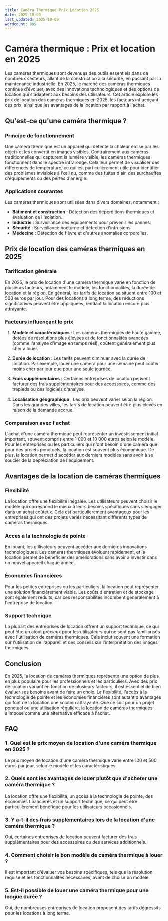 ```yaml
---
title: Caméra Thermique Prix Location 2025
date: 2025-10-09
last_updated: 2025-10-09
wordcount: 905
---
```


# Caméra thermique : Prix et location en 2025

Les caméras thermiques sont devenues des outils essentiels dans de nombreux secteurs, allant de la construction à la sécurité, en passant par la maintenance industrielle. En 2025, le marché des caméras thermiques continue d'évoluer, avec des innovations technologiques et des options de location qui s'adaptent aux besoins des utilisateurs. Cet article explore les prix de location des caméras thermiques en 2025, les facteurs influençant ces prix, ainsi que les avantages de la location par rapport à l'achat.

## Qu'est-ce qu'une caméra thermique ?

### Principe de fonctionnement

Une caméra thermique est un appareil qui détecte la chaleur émise par les objets et les convertit en images visibles. Contrairement aux caméras traditionnelles qui capturent la lumière visible, les caméras thermiques fonctionnent dans le spectre infrarouge. Cela leur permet de visualiser des différences de température, ce qui est particulièrement utile pour identifier des problèmes invisibles à l'œil nu, comme des fuites d'air, des surchauffes d'équipements ou des pertes d'énergie.

### Applications courantes

Les caméras thermiques sont utilisées dans divers domaines, notamment :

- **Bâtiment et construction** : Détection des déperditions thermiques et évaluation de l'isolation.
- **Industrie** : Surveillance des équipements pour prévenir les pannes.
- **Sécurité** : Surveillance nocturne et détection d'intrusions.
- **Médecine** : Détection de fièvre et d'autres anomalies corporelles.

## Prix de location des caméras thermiques en 2025

### Tarification générale

En 2025, le prix de location d'une caméra thermique varie en fonction de plusieurs facteurs, notamment le modèle, les fonctionnalités, la durée de location et la région. En général, les tarifs de location se situent entre 100 et 500 euros par jour. Pour des locations à long terme, des réductions significatives peuvent être appliquées, rendant la location encore plus attrayante.

### Facteurs influençant le prix

1. **Modèle et caractéristiques** : Les caméras thermiques de haute gamme, dotées de résolutions plus élevées et de fonctionnalités avancées (comme l'analyse d'image en temps réel), coûtent généralement plus cher à louer.
   
2. **Durée de location** : Les tarifs peuvent diminuer avec la durée de location. Par exemple, louer une caméra pour une semaine peut coûter moins cher par jour que pour une seule journée.

3. **Frais supplémentaires** : Certaines entreprises de location peuvent facturer des frais supplémentaires pour des accessoires, comme des trépieds ou des logiciels d'analyse.

4. **Localisation géographique** : Les prix peuvent varier selon la région. Dans les grandes villes, les tarifs de location peuvent être plus élevés en raison de la demande accrue.

### Comparaison avec l'achat

L'achat d'une caméra thermique peut représenter un investissement initial important, souvent compris entre 1 000 et 10 000 euros selon le modèle. Pour les entreprises ou les particuliers qui n'ont besoin d'une caméra que pour des projets ponctuels, la location est souvent plus économique. De plus, la location permet d'accéder aux derniers modèles sans avoir à se soucier de la dépréciation de l'équipement.

## Avantages de la location de caméras thermiques

### Flexibilité

La location offre une flexibilité inégalée. Les utilisateurs peuvent choisir le modèle qui correspond le mieux à leurs besoins spécifiques sans s'engager dans un achat coûteux. Cela est particulièrement avantageux pour les entreprises qui ont des projets variés nécessitant différents types de caméras thermiques.

### Accès à la technologie de pointe

En louant, les utilisateurs peuvent accéder aux dernières innovations technologiques. Les caméras thermiques évoluent rapidement, et la location permet de bénéficier des améliorations sans avoir à investir dans un nouvel appareil chaque année.

### Économies financières

Pour les petites entreprises ou les particuliers, la location peut représenter une solution financièrement viable. Les coûts d'entretien et de stockage sont également réduits, car ces responsabilités incombent généralement à l'entreprise de location.

### Support technique

La plupart des entreprises de location offrent un support technique, ce qui peut être un atout précieux pour les utilisateurs qui ne sont pas familiarisés avec l'utilisation de caméras thermiques. Cela inclut souvent une formation sur l'utilisation de l'appareil et des conseils sur l'interprétation des images thermiques.

## Conclusion

En 2025, la location de caméras thermiques représente une option de plus en plus populaire pour les professionnels et les particuliers. Avec des prix de location variant en fonction de plusieurs facteurs, il est essentiel de bien évaluer ses besoins avant de faire un choix. La flexibilité, l'accès à la technologie de pointe et les économies financières sont autant d'avantages qui font de la location une solution attrayante. Que ce soit pour un projet ponctuel ou une utilisation régulière, la location de caméras thermiques s'impose comme une alternative efficace à l'achat.

## FAQ

### 1. Quel est le prix moyen de location d'une caméra thermique en 2025 ?

Le prix moyen de location d'une caméra thermique varie entre 100 et 500 euros par jour, selon le modèle et les caractéristiques.

### 2. Quels sont les avantages de louer plutôt que d'acheter une caméra thermique ?

La location offre une flexibilité, un accès à la technologie de pointe, des économies financières et un support technique, ce qui peut être particulièrement bénéfique pour les utilisateurs occasionnels.

### 3. Y a-t-il des frais supplémentaires lors de la location d'une caméra thermique ?

Oui, certaines entreprises de location peuvent facturer des frais supplémentaires pour des accessoires ou des services additionnels.

### 4. Comment choisir le bon modèle de caméra thermique à louer ?

Il est important d'évaluer vos besoins spécifiques, tels que la résolution requise et les fonctionnalités nécessaires, avant de choisir un modèle.

### 5. Est-il possible de louer une caméra thermique pour une longue durée ?

Oui, de nombreuses entreprises de location proposent des tarifs dégressifs pour les locations à long terme.